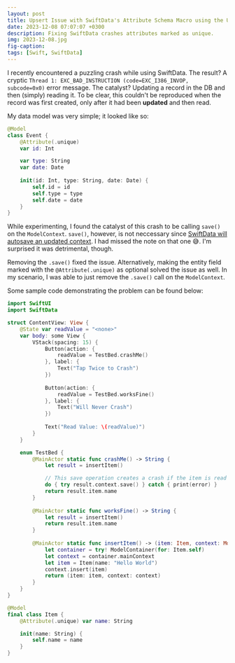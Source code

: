 ```yaml
---
layout: post
title: Upsert Issue with SwiftData's Attribute Schema Macro using the Unique Option 
date: 2023-12-08 07:07:07 +0300
description: Fixing SwiftData crashes attributes marked as unique.
img: 2023-12-08.jpg
fig-caption:
tags: [Swift, SwiftData]
---
```

I recently encountered a puzzling crash while using SwiftData. The result? A cryptic `Thread 1: EXC_BAD_INSTRUCTION (code=EXC_I386_INVOP, subcode=0x0)` error message. The catalyst? Updating a record in the DB and then (simply) reading it. To be clear, this couldn't be reproduced when the record was first created, only after it had been **updated** and then read.

My data model was very simple; it looked like so:

```swift
@Model
class Event {
    @Attribute(.unique)
    var id: Int

    var type: String
    var date: Date
        
    init(id: Int, type: String, date: Date) {
        self.id = id
        self.type = type
        self.date = date
    }
}

```

While experimenting, I found the catalyst of this crash to be calling `save()` on the `ModelContext`. `save()`, however, is not neccessary since [SwiftData will autosave an updated context](https://developer.apple.com/documentation/swiftdata/adding-and-editing-persistent-data-in-your-app).  I had missed the note on that one 😅. I'm surprised it was detrimental, though.

Removing the `.save()` fixed the issue. Alternatively, making the entity field marked with the `@Attribute(.unique)` as optional solved the issue as well. In my scenario, I was able to just remove the `.save()` call on the `ModelContext`.

Some sample code demonstrating the problem can be found below:

```swift
import SwiftUI
import SwiftData

struct ContentView: View {
    @State var readValue = "<none>"
    var body: some View {
        VStack(spacing: 15) {
            Button(action: {
                readValue = TestBed.crashMe()
            }, label: {
                Text("Tap Twice to Crash")
            })
            
            Button(action: {
                readValue = TestBed.worksFine()
            }, label: {
                Text("Will Never Crash")
            })
            
            Text("Read Value: \(readValue)")
        }
    }

    enum TestBed {
        @MainActor static func crashMe() -> String {
            let result = insertItem()

            // This save operation creates a crash if the item is read
            do { try result.context.save() } catch { print(error) }  
            return result.item.name
        }
        
        @MainActor static func worksFine() -> String {
            let result = insertItem()
            return result.item.name
        }
        
        @MainActor static func insertItem() -> (item: Item, context: ModelContext) {
            let container = try! ModelContainer(for: Item.self)
            let context = container.mainContext
            let item = Item(name: "Hello World")
            context.insert(item)
            return (item: item, context: context)
        }
    }
}

@Model
final class Item {
    @Attribute(.unique) var name: String

    init(name: String) {
        self.name = name
    }
}

```

